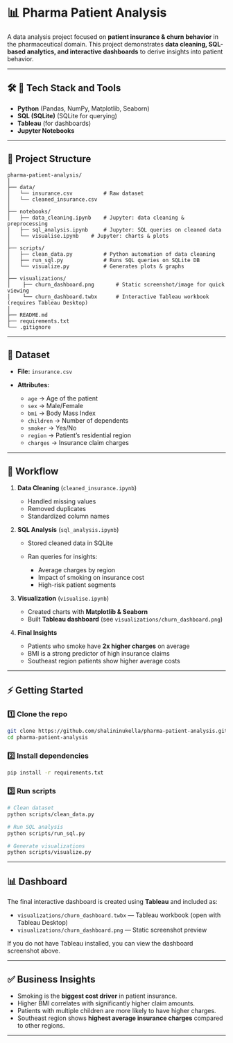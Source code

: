 # 📊 Pharma Patient Analysis

A data analysis project focused on **patient insurance & churn behavior** in the pharmaceutical domain.
This project demonstrates **data cleaning, SQL-based analytics, and interactive dashboards** to derive insights into patient behavior.

---

## 🛠️ 📝 Tech Stack and Tools

- **Python** (Pandas, NumPy, Matplotlib, Seaborn)
- **SQL (SQLite)** (SQLite for querying)
- **Tableau** (for dashboards)
- **Jupyter Notebooks**

---

## 📂 Project Structure

```
pharma-patient-analysis/
│
├── data/
│   └── insurance.csv          # Raw dataset
│   └── cleaned_insurance.csv
│
├── notebooks/
│   ├── data_cleaning.ipynb    # Jupyter: data cleaning & preprocessing
│   ├── sql_analysis.ipynb     # Jupyter: SQL queries on cleaned data
│   └── visualise.ipynb    # Jupyter: charts & plots
│
├── scripts/
│   ├── clean_data.py          # Python automation of data cleaning
│   ├── run_sql.py             # Runs SQL queries on SQLite DB
│   └── visualize.py           # Generates plots & graphs
│
├── visualizations/
│    ├── churn_dashboard.png       # Static screenshot/image for quick viewing
│    └── churn_dashboard.twbx      # Interactive Tableau workbook (requires Tableau Desktop)
│
├── README.md
├── requirements.txt
└── .gitignore
```

---

## 📑 Dataset

- **File:** `insurance.csv`
- **Attributes:**

  - `age` → Age of the patient
  - `sex` → Male/Female
  - `bmi` → Body Mass Index
  - `children` → Number of dependents
  - `smoker` → Yes/No
  - `region` → Patient’s residential region
  - `charges` → Insurance claim charges

---

## 🔄 Workflow

1. **Data Cleaning** (`cleaned_insurance.ipynb`)

   - Handled missing values
   - Removed duplicates
   - Standardized column names

2. **SQL Analysis** (`sql_analysis.ipynb`)

   - Stored cleaned data in SQLite
   - Ran queries for insights:

     - Average charges by region
     - Impact of smoking on insurance cost
     - High-risk patient segments

3. **Visualization** (`visualise.ipynb`)

   - Created charts with **Matplotlib & Seaborn**
   - Built **Tableau dashboard** (see `visualizations/churn_dashboard.png`)

4. **Final Insights**

   - Patients who smoke have **2x higher charges** on average
   - BMI is a strong predictor of high insurance claims
   - Southeast region patients show higher average costs

---

## ⚡ Getting Started

### 1️⃣ Clone the repo

```bash
git clone https://github.com/shalininukella/pharma-patient-analysis.git
cd pharma-patient-analysis
```

### 2️⃣ Install dependencies

```bash
pip install -r requirements.txt
```

### 3️⃣ Run scripts

```bash
# Clean dataset
python scripts/clean_data.py

# Run SQL analysis
python scripts/run_sql.py

# Generate visualizations
python scripts/visualize.py
```

---

## 📊 Dashboard

The final interactive dashboard is created using **Tableau** and included as:

- `visualizations/churn_dashboard.twbx` — Tableau workbook (open with Tableau Desktop)
- `visualizations/churn_dashboard.png` — Static screenshot preview

If you do not have Tableau installed, you can view the dashboard screenshot above.

---

## ✅ Business Insights

- Smoking is the **biggest cost driver** in patient insurance.
- Higher BMI correlates with significantly higher claim amounts.
- Patients with multiple children are more likely to have higher charges.
- Southeast region shows **highest average insurance charges** compared to other regions.

---
